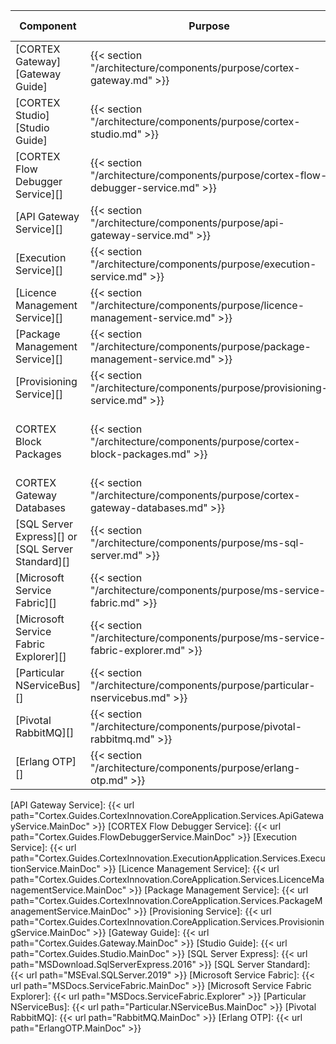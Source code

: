 | Component                                         | Purpose                                                                                     | Required/Optional           | Server Role                                |
|---------------------------------------------------|---------------------------------------------------------------------------------------------|-----------------------------|--------------------------------------------|
| [CORTEX Gateway][Gateway Guide]                   | {{< section "/architecture/components/purpose/cortex-gateway.md" >}}               | Required                    | Web Application Server                     |
| [CORTEX Studio][Studio Guide]                     | {{< section "/architecture/components/purpose/cortex-studio.md" >}}                | Required                    | Web Application Server                     |
| [CORTEX Flow Debugger Service][]                  | {{< section "/architecture/components/purpose/cortex-flow-debugger-service.md" >}} | Required                    | Web Application Server                     |
| [API Gateway Service][]                           | {{< section "/architecture/components/purpose/api-gateway-service.md" >}}          | Required                    | Application Server                         |
| [Execution Service][]                             | {{< section "/architecture/components/purpose/execution-service.md" >}}            | Required                    | Application Server                         |
| [Licence Management Service][]                    | {{< section "/architecture/components/purpose/licence-management-service.md" >}}   | Required                    | Application Server                         |
| [Package Management Service][]                    | {{< section "/architecture/components/purpose/package-management-service.md" >}}   | Required                    | Application Server                         |
| [Provisioning Service][]                          | {{< section "/architecture/components/purpose/provisioning-service.md" >}}         | Required                    | Application Server                         |
| CORTEX Block Packages                             | {{< section "/architecture/components/purpose/cortex-block-packages.md" >}}        | Required                    | Web Application Server, Application Server |
| CORTEX Gateway Databases                          | {{< section "/architecture/components/purpose/cortex-gateway-databases.md" >}}     | Required<br />(End of life) | Web Application Server                     |
| [SQL Server Express][] or [SQL Server Standard][] | {{< section "/architecture/components/purpose/ms-sql-server.md" >}}                | Required<br />(End of life) | Web Application Server                     |
| [Microsoft Service Fabric][]                      | {{< section "/architecture/components/purpose/ms-service-fabric.md" >}}            | Required                    | Application Server                         |
| [Microsoft Service Fabric Explorer][]             | {{< section "/architecture/components/purpose/ms-service-fabric-explorer.md" >}}   | Required                    | Application Server                         |
| [Particular NServiceBus][]                        | {{< section "/architecture/components/purpose/particular-nservicebus.md" >}}       | Required                    | Application Server                         |
| [Pivotal RabbitMQ][]                              | {{< section "/architecture/components/purpose/pivotal-rabbitmq.md" >}}             | Required                    | Application Server                         |
| [Erlang OTP][]                                    | {{< section "/architecture/components/purpose/erlang-otp.md" >}}                   | Required                    | Application Server                         |

[API Gateway Service]: {{< url path="Cortex.Guides.CortexInnovation.CoreApplication.Services.ApiGatewayService.MainDoc" >}}
[CORTEX Flow Debugger Service]: {{< url path="Cortex.Guides.FlowDebuggerService.MainDoc" >}}
[Execution Service]: {{< url path="Cortex.Guides.CortexInnovation.ExecutionApplication.Services.ExecutionService.MainDoc" >}}
[Licence Management Service]: {{< url path="Cortex.Guides.CortexInnovation.CoreApplication.Services.LicenceManagementService.MainDoc" >}}
[Package Management Service]: {{< url path="Cortex.Guides.CortexInnovation.CoreApplication.Services.PackageManagementService.MainDoc" >}}
[Provisioning Service]: {{< url path="Cortex.Guides.CortexInnovation.CoreApplication.Services.ProvisioningService.MainDoc" >}}
[Gateway Guide]: {{< url path="Cortex.Guides.Gateway.MainDoc" >}}
[Studio Guide]: {{< url path="Cortex.Guides.Studio.MainDoc" >}}
[SQL Server Express]: {{< url path="MSDownload.SqlServerExpress.2016" >}}
[SQL Server Standard]: {{< url path="MSEval.SQLServer.2019" >}}
[Microsoft Service Fabric]: {{< url path="MSDocs.ServiceFabric.MainDoc" >}}
[Microsoft Service Fabric Explorer]: {{< url path="MSDocs.ServiceFabric.Explorer" >}}
[Particular NServiceBus]: {{< url path="Particular.NServiceBus.MainDoc" >}}
[Pivotal RabbitMQ]: {{< url path="RabbitMQ.MainDoc" >}}
[Erlang OTP]: {{< url path="ErlangOTP.MainDoc" >}}